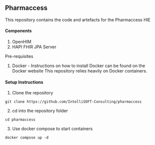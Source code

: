 ## Pharmaccess

This repository contains the code and artefacts for the Pharmaccess HIE



#### Components
1. OpenHIM
2. HAPI FHIR JPA Server



Pre-requisites

1. Docker - Instructions on how to install Docker can be found on the Docker website
            This repository relies heavily on Docker containers.

#### Setup Instructions

1. Clone the repository

```git clone https://github.com/IntelliSOFT-Consulting/pharmaccess```

2. cd into the repository folder

```cd pharmaccess```


3. Use docker compose to start containers

```docker compose up -d```